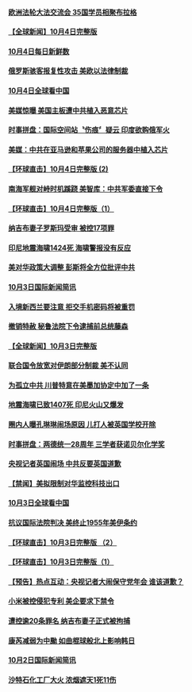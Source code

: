 #### [欧洲法轮大法交流会 35国学员相聚布拉格](../pages/news202/a1394075.md) 

#### [【全球新闻】10月4日完整版](../pages/news202/a1394137.md) 

#### [10月4日每日新鲜数](../pages/news202/a1394102.md) 

#### [俄罗斯骇客报复性攻击 美欧以法律制裁](../pages/news202/a1394089.md) 

#### [10月4日全球看中国](../pages/news202/a1394088.md) 

#### [美媒惊曝 美国主板遭中共植入恶意芯片](../pages/news202/a1394109.md) 

#### [时事拼盘：国际空间站〝伤痕〞疑云 印度欲购俄军火](../pages/news202/a1394103.md) 

#### [美媒：中共在亚马逊和苹果公司的服务器中植入芯片](../pages/news202/a1394072.md) 

#### [【环球直击】10月4日完整版 (2)](../pages/news202/a1394069.md) 

#### [南海军舰对峙时机蹊跷   美智库：中共军委直接下令](../pages/news202/a1394068.md) 

#### [【环球直击】10月4日完整版（1）](../pages/news202/a1394064.md) 

#### [纳吉布妻子罗斯玛受审 被控17项罪](../pages/news202/a1394061.md) 

#### [印尼地震海啸1424死  海啸警报没有反应](../pages/news202/a1394059.md) 

#### [美对华政策大调整 彭斯将全方位批评中共](../pages/news202/a1394052.md) 

#### [10月3日国际新闻简讯](../pages/news202/a1394035.md) 

#### [入境新西兰要注意 拒交手机密码将被重罚](../pages/news202/a1394019.md) 

#### [撤销特赦 秘鲁法院下令逮捕前总统藤森](../pages/news202/a1394014.md) 

#### [【全球新闻】10月3日完整版](../pages/news202/a1393990.md) 

#### [联合国令放宽对伊朗部分制裁 美不认同](../pages/news202/a1393974.md) 

#### [为孤立中共 川普特意在美墨加协定中加了一条](../pages/news202/a1393946.md) 

#### [地震海啸已致1407死 印尼火山又爆发](../pages/news202/a1393951.md) 

#### [圈内人曝孔琳琳闹场原因 儿打人被英国学校开除](../pages/news202/a1393925.md) 

#### [时事拼盘：两德统一28周年 三学者获诺贝尔化学奖](../pages/news202/a1393958.md) 

#### [央视记者英国闹场 中共反要英国道歉](../pages/news202/a1393968.md) 

#### [【禁闻】美拟限制对华监控科技出口](../pages/news202/a1393961.md) 

#### [10月3日全球看中国](../pages/news202/a1393954.md) 

#### [抗议国际法院判决 美终止1955年美伊条约](../pages/news202/a1393955.md) 

#### [【环球直击】10月3日完整版 （2）](../pages/news202/a1393941.md) 

#### [【环球直击】10月3日完整版（1）](../pages/news202/a1393943.md) 

#### [【预告】热点互动：央视记者大闹保守党年会  谁该道歉？](../pages/news202/a1393940.md) 

#### [小米被控侵犯专利 美企要求下禁令](../pages/news202/a1393922.md) 

#### [遭控逾20条罪名 纳吉布妻子正式被拘捕](../pages/news202/a1393921.md) 

#### [康芮减弱为中颱 如曲棍球般北上影响韩日](../pages/news202/a1393917.md) 

#### [10月2日国际新闻简讯](../pages/news202/a1393909.md) 

#### [沙特石化工厂大火 浓烟遮天1死11伤](../pages/news202/a1393901.md) 

